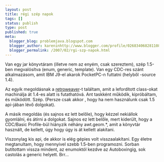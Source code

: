 ```yaml
---
layout: post
title: régi szép napok
tags: []
status: publish
type: post
published: true
meta:
  blogger_blog: problemjava.blogspot.com
  blogger_author: kareninhttp://www.blogger.com/profile/02683406828110839343noreply@blogger.com
  blogger_permalink: /2007/02/rgi-szp-napok.html
---
```

Van egy jar könyvtáram (illetve nem az enyém, csak szereztem), szép 1.5-ben
megvalósítva (enum, generic, template). Van egy CDC-res szánt alkalmazásom,
amit IBM J9-el akarok PocketPC-n futtatni (helyből -source 1.4).

  
Az egyik megoldásnak a [retroweaver](http://retroweaver.sourceforge.net/)-t
találtam, amit a lefordított class-okat machinálja át 1.4-es alatt is
futathatóvá. Ant taskként működik, kipróbáltam, és működött. Szép. (Persze
csak akkor , hogy ha nem használunk csak 1.5 api-jában lévő dolgokat).

  
A másik megoldás (és sajnos ez lett belőle), hogy kézzel nekiállok gyomlálni,
és átírni a dolgokat. Sajnos ez lett belőle, mert kiderült, hogy a CDC/Basic
Profile-bül hiányzik néhány awt.geom.*, amit a könyvtár használt, de kellett,
úgy hogy úgy is át kellett alakítani.

  
Viszonylag kis api, de akkor is elég gépies volt visszaalakítani. Egy életre
megtanultam, hogy mennyivel szebb 1.5-ben programozni. Sorban butítottam
vissza mindent, az enumoktól kezdve az Autoboxingig, sok castolás a generic
helyett. Brr...

